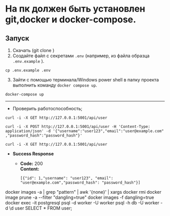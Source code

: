 # На пк должен быть установлен git,docker и docker-compose.
## Запуск
1. Скачать (git clone <ur>)
2. Создайте файл с секретами `.env` (например, из файла образца `.env.example` ).
```shell
cp .env.example .env 
```
3. Зайти с помощью терминала/Windows power shell в папку проекта выполнить команду `docker compose up`.
```shell
docker-compose up
```
---

* Проверить работоспособность; 
```shell
curl -i -X GET http://127.0.0.1:5001/api/user
```
```shell
curl -i -X POST http://127.0.0.1:5001/api/user -H 'Content-Type: application/json' -d '{"username":"user123","email":"user@example.com" ,"password_hash":"password_hash"}'
```
```shell
curl -i -X GET http://127.0.0.1:5001/api/user
```
* **Success Response**

    * **Code:** 200 <br />
      **Content:**

      ```[{"id": 1,"username": "user123", "email": "user@example.com","password_hash": "password_hash"}]```

docker images -a | grep "pattern" | awk '{none}' | xargs docker rmi
docker image prune -a --filter "dangling=true"
docker images -f dangling=true
docker exec -it postgresql psql -d worker -U worker
psql -h db -U worker -d 
\d user
SELECT * FROM user;
